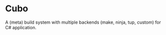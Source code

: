 # Cubo

A (meta) build system with multiple  backends (make, ninja, tup, custom) for C# application.
